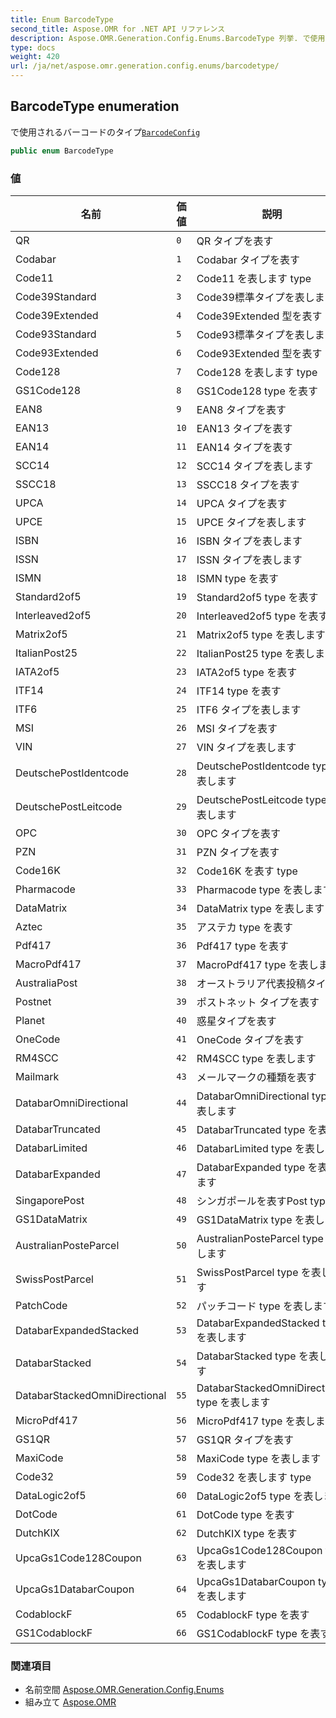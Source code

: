 ```yaml
---
title: Enum BarcodeType
second_title: Aspose.OMR for .NET API リファレンス
description: Aspose.OMR.Generation.Config.Enums.BarcodeType 列挙. で使用されるバーコードのタイプBarcodeConfig
type: docs
weight: 420
url: /ja/net/aspose.omr.generation.config.enums/barcodetype/
---
```

## BarcodeType enumeration

で使用されるバーコードのタイプ[`BarcodeConfig`](../../aspose.omr.generation.config.elements/barcodeconfig/)

```csharp
public enum BarcodeType
```

### 値

| 名前 | 価値 | 説明 |
| --- | --- | --- |
| QR | `0` | QR タイプを表す |
| Codabar | `1` | Codabar タイプを表す |
| Code11 | `2` | Code11 を表します type |
| Code39Standard | `3` | Code39標準タイプを表します |
| Code39Extended | `4` | Code39Extended 型を表す |
| Code93Standard | `5` | Code93標準タイプを表します |
| Code93Extended | `6` | Code93Extended 型を表す |
| Code128 | `7` | Code128 を表します type |
| GS1Code128 | `8` | GS1Code128 type を表す |
| EAN8 | `9` | EAN8 タイプを表す |
| EAN13 | `10` | EAN13 タイプを表す |
| EAN14 | `11` | EAN14 タイプを表す |
| SCC14 | `12` | SCC14 タイプを表します |
| SSCC18 | `13` | SSCC18 タイプを表す |
| UPCA | `14` | UPCA タイプを表す |
| UPCE | `15` | UPCE タイプを表します |
| ISBN | `16` | ISBN タイプを表します |
| ISSN | `17` | ISSN タイプを表します |
| ISMN | `18` | ISMN type を表す |
| Standard2of5 | `19` | Standard2of5 type を表す |
| Interleaved2of5 | `20` | Interleaved2of5 type を表す |
| Matrix2of5 | `21` | Matrix2of5 type を表します |
| ItalianPost25 | `22` | ItalianPost25 type を表します |
| IATA2of5 | `23` | IATA2of5 type を表す |
| ITF14 | `24` | ITF14 type を表す |
| ITF6 | `25` | ITF6 タイプを表します |
| MSI | `26` | MSI タイプを表す |
| VIN | `27` | VIN タイプを表します |
| DeutschePostIdentcode | `28` | DeutschePostIdentcode type を表します |
| DeutschePostLeitcode | `29` | DeutschePostLeitcode type を表します |
| OPC | `30` | OPC タイプを表す |
| PZN | `31` | PZN タイプを表す |
| Code16K | `32` | Code16K を表す type |
| Pharmacode | `33` | Pharmacode type を表します |
| DataMatrix | `34` | DataMatrix type を表します |
| Aztec | `35` | アステカ type を表す |
| Pdf417 | `36` | Pdf417 type を表す |
| MacroPdf417 | `37` | MacroPdf417 type を表します |
| AustraliaPost | `38` | オーストラリア代表投稿タイプ |
| Postnet | `39` | ポストネット タイプを表す |
| Planet | `40` | 惑星タイプを表す |
| OneCode | `41` | OneCode タイプを表す |
| RM4SCC | `42` | RM4SCC type を表します |
| Mailmark | `43` | メールマークの種類を表す |
| DatabarOmniDirectional | `44` | DatabarOmniDirectional type を表します |
| DatabarTruncated | `45` | DatabarTruncated type を表す |
| DatabarLimited | `46` | DatabarLimited type を表します |
| DatabarExpanded | `47` | DatabarExpanded type を表します |
| SingaporePost | `48` | シンガポールを表すPost type |
| GS1DataMatrix | `49` | GS1DataMatrix type を表します |
| AustralianPosteParcel | `50` | AustralianPosteParcel type を表します |
| SwissPostParcel | `51` | SwissPostParcel type を表します |
| PatchCode | `52` | パッチコード type を表します |
| DatabarExpandedStacked | `53` | DatabarExpandedStacked type を表します |
| DatabarStacked | `54` | DatabarStacked type を表します |
| DatabarStackedOmniDirectional | `55` | DatabarStackedOmniDirectional type を表します |
| MicroPdf417 | `56` | MicroPdf417 type を表します |
| GS1QR | `57` | GS1QR タイプを表す |
| MaxiCode | `58` | MaxiCode type を表します |
| Code32 | `59` | Code32 を表します type |
| DataLogic2of5 | `60` | DataLogic2of5 type を表します |
| DotCode | `61` | DotCode type を表す |
| DutchKIX | `62` | DutchKIX type を表す |
| UpcaGs1Code128Coupon | `63` | UpcaGs1Code128Coupon type を表します |
| UpcaGs1DatabarCoupon | `64` | UpcaGs1DatabarCoupon type を表します |
| CodablockF | `65` | CodablockF type を表す |
| GS1CodablockF | `66` | GS1CodablockF type を表す |

### 関連項目

* 名前空間 [Aspose.OMR.Generation.Config.Enums](../../aspose.omr.generation.config.enums/)
* 組み立て [Aspose.OMR](../../)


